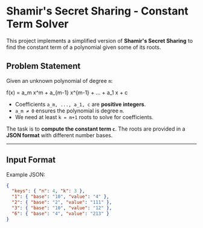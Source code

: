 # Shamir's Secret Sharing - Constant Term Solver

This project implements a simplified version of **Shamir's Secret Sharing** to find the constant term of a polynomial given some of its roots.

## Problem Statement

Given an unknown polynomial of degree `m`:

f(x) = a_m x^m + a_{m-1} x^{m-1} + ... + a_1 x + c

- Coefficients `a_m, ..., a_1, c` are **positive integers**.  
- `a_m ≠ 0` ensures the polynomial is degree `m`.  
- We need at least `k = m+1` roots to solve for coefficients.  

The task is to **compute the constant term `c`**. The roots are provided in a **JSON format** with different number bases.

---

## Input Format

Example JSON:

```json
{
  "keys": { "n": 4, "k": 3 },
  "1": { "base": "10", "value": "4" },
  "2": { "base": "2", "value": "111" },
  "3": { "base": "10", "value": "12" },
  "6": { "base": "4", "value": "213" }
}

